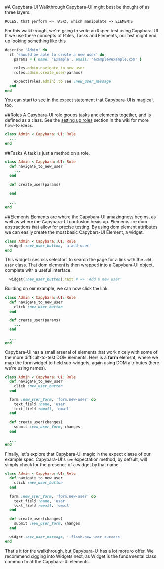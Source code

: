 #A Capybara-UI Walkthrough
Capybara-UI might best be thought of as three layers.

    ROLES, that perform => TASKS, which manipulate => ELEMENTS

For this walkthrough, we're going to write an Rspec test using Capybara-UI. If we use these concepts of Roles, Tasks and Elements, our test might end up looking something like this:

```ruby
describe 'Admin' do
  it 'should be able to create a new user' do
    params = { name: 'Example', email: 'example@example.com' }

    roles.admin.navigate_to_new_user
    roles.admin.create_user(params)

    expect(roles.admin).to see :new_user_message
  end
end
```

You can start to see in the expect statement that Capybara-UI is magical, too.


##Roles
A Capybara-UI role groups tasks and elements together, and is defined as a class.
See the [setting up roles](https://github.com/mojotech/capybara-ui/wiki/Setting-Up-Roles) section in the wiki for more how-to ideas.

```ruby
class Admin < Capybara::UI::Role
  ...
end
```


##Tasks
A task is just a method on a role.

```ruby
class Admin < Capybara::UI::Role
  def navigate_to_new_user
    ...
  end

  def create_user(params)
    ...
  end

  ...
end
```


##Elements
Elements are where the Capybara-UI amazingness begins, as well as where the Capybara-UI confusion heats up. Elements are dom abstractions that allow for precise testing. By using dom element attributes we can easily create the most basic Capybara-UI Element, a widget.

```ruby
class Admin < Capybara::UI::Role
  widget :new_user_button, 'a.add-user'
end
```

This widget uses css selectors to search the page for a link with the `add-user` class. That dom element is then wrapped into a Capybara-UI object, complete with a useful interface.

```ruby
  widget(:new_user_button).text # => 'Add a new user'
```

Building on our example, we can now click the link.

```ruby
class Admin < Capybara::UI::Role
  def navigate_to_new_user
    click :new_user_button
  end

  def create_user(params)
    ...
  end

  ...
end
```

Capybara-UI has a small arsenal of elements that work nicely with some of the more difficult-to-test DOM elements. Here is a **form** element, where we map the form widget to field sub-widgets, again using DOM attributes (here we're using names).

```ruby
class Admin < Capybara::UI::Role
  def navigate_to_new_user
    click :new_user_button
  end

  form :new_user_form, 'form.new-user' do
    text_field :name, 'user'
    text_field :email, 'email'
  end

  def create_user(changes)
    submit :new_user_form, changes
  end

  ...
end
```

Finally, let's explore that Capybara-UI magic in the expect clause of our example spec. Capybara-UI's `see` expectation method, by default, will simply check for the presence of a widget by that name.

```ruby
class Admin < Capybara::UI::Role
  def navigate_to_new_user
    click :new_user_button
  end

  form :new_user_form, 'form.new-user' do
    text_field :name, 'user'
    text_field :email, 'email'
  end

  def create_user(changes)
    submit :new_user_form, changes
  end

  widget :new_user_message, '.flash.new-user-success'
end
```

That's it for the walkthrough, but Capybara-UI has a lot more to offer. We recommend digging into Widgets next, as Widget is the fundamental class common to all the Capybara-UI elements.


